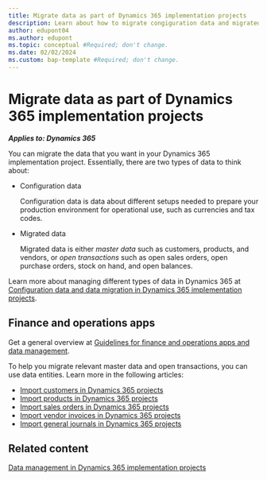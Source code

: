 ```yaml
---
title: Migrate data as part of Dynamics 365 implementation projects
description: Learn about how to migrate congiguration data and migrated data to Dynamics 365, including resources about finance and operations apps.
author: edupont04
ms.author: edupont
ms.topic: conceptual #Required; don't change.
ms.date: 02/02/2024
ms.custom: bap-template #Required; don't change.
---
```


# Migrate data as part of Dynamics 365 implementation projects

***Applies to: Dynamics 365***

You can migrate the data that you want in your Dynamics 365 implementation project. Essentially, there are two types of data to think about:

- Configuration data

  Configuration data is data about different setups needed to prepare your production environment for operational use, such as currencies and tax codes.  
- Migrated data

  Migrated data is either *master data* such as customers, products, and vendors, or *open transactions* such as open sales orders, open purchase orders, stock on hand, and open balances.

Learn more about managing different types of data in Dynamics 365 at [Configuration data and data migration in Dynamics 365 implementation projects](../implementation-guide/data-management-configuration-data-migration.md).  

## Finance and operations apps

Get a general overview at [Guidelines for finance and operations apps and data management](../implementation-guide/data-management-product-specific-fo.md).  

To help you migrate relevant master data and open transactions, you can use data entities. Learn more in the following articles:

- [Import customers in Dynamics 365 projects](import-customers.md)  
- [Import products in Dynamics 365 projects](import-products.md)  
- [Import sales orders in Dynamics 365 projects](import-sales-orders.md)  
- [Import vendor invoices in Dynamics 365 projects](import-vendor-invoices.md)  
- [Import general journals in Dynamics 365 projects](import-general-journals.md)

## Related content

[Data management in Dynamics 365 implementation projects](../implementation-guide/data-management.md)  
